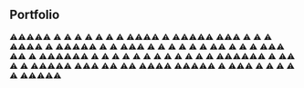 ## Portfolio
⚠️⚠️⚠️⚠️⚠️                    ⚠️
  ⚠️          ⚠️           ⚠️
  ⚠️      ⚠️  ⚠️   ⚠️⚠️⚠️⚠️     ⚠️          ⚠️⚠️⚠️⚠️⚠️      ⚠️⚠️⚠️      ⚠️      ⚠️    ⚠️  ⚠️⚠️⚠️⚠️
  ⚠️    ⚠️⚠️⚠️⚠️⚠️   ⚠️         ⚠️ ⚠️⚠️⚠️     ⚠️     ⚠️   ⚠️     ⚠️    ⚠️      ⚠️    ⚠️⚠️     ⚠️
  ⚠️      ⚠️      ⚠️⚠️⚠️      ⚠️⚠️    ⚠️   ⚠️⚠️⚠️⚠️⚠️⚠️    ⚠️     ⚠️    ⚠️      ⚠️    ⚠️      ⚠️
  ⚠️      ⚠️         ⚠️     ⚠️     ⚠️   ⚠️          ⚠️⚠️⚠️⚠️⚠️⚠️     ⚠️    ⚠️⚠️    ⚠️      ⚠️
⚠️⚠️⚠️⚠️⚠️    ⚠️⚠️⚠️   ⚠️⚠️  ⚠️⚠️     ⚠️⚠️⚠️⚠️      ⚠️⚠️⚠️⚠️⚠️          ⚠️      ⚠️⚠️⚠️  ⚠️    ⚠️      ⚠️
                                             ⚠️     ⚠️
                                              ⚠️⚠️⚠️⚠️⚠️
